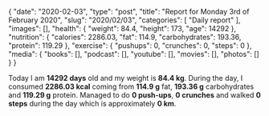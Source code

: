 {
    "date": "2020-02-03",
    "type": "post",
    "title": "Report for Monday 3rd of February 2020",
    "slug": "2020\/02\/03",
    "categories": [
        "Daily report"
    ],
    "images": [],
    "health": {
        "weight": 84.4,
        "height": 173,
        "age": 14292
    },
    "nutrition": {
        "calories": 2286.03,
        "fat": 114.9,
        "carbohydrates": 193.36,
        "protein": 119.29
    },
    "exercise": {
        "pushups": 0,
        "crunches": 0,
        "steps": 0
    },
    "media": {
        "books": [],
        "podcast": [],
        "youtube": [],
        "movies": [],
        "photos": []
    }
}

Today I am <strong>14292 days</strong> old and my weight is <strong>84.4 kg</strong>. During the day, I consumed <strong>2286.03 kcal</strong> coming from <strong>114.9 g</strong> fat, <strong>193.36 g</strong> carbohydrates and <strong>119.29 g</strong> protein. Managed to do <strong>0 push-ups</strong>, <strong>0 crunches</strong> and walked <strong>0 steps</strong> during the day which is approximately <strong>0 km</strong>.